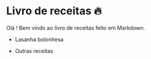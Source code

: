 # Livro de receitas :fire:

Olá ! Bem vindo ao livro de receitas feito em Markdown.

* Lasanha bolonhesa

* Outras receitas

  